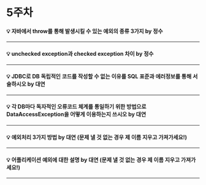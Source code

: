 # 5주차  

#### :bulb: 자바에서 throw를 통해 발생시킬 수 있는 예외의 종류 3가지 by 정수  

--------
#### :bulb: unchecked exception과 checked exception 차이 by 정수  

--------
#### :bulb: JDBC로 DB 독립적인 코드를 작성할 수 없는 이유를 SQL 표준과 에러정보를 통해 서술하시오 by 대연

--------
#### :bulb: 각 DB마다 독자적인 오류코드 체계를 통일하기 위한 방법으로 DataAccessException을 어떻게 이용하는지 쓰시오 by 대연

--------
#### :bulb: 예외처리 3가지 방법 by 대연 (문제 낼 것 없는 경우 제 이름 지우고 가져가세요!)

--------

#### :bulb: 어플리케이션 예외에 대한 설명 by 대연 (문제 낼 것 없는 경우 제 이름 지우고 가져가세요!)

--------

